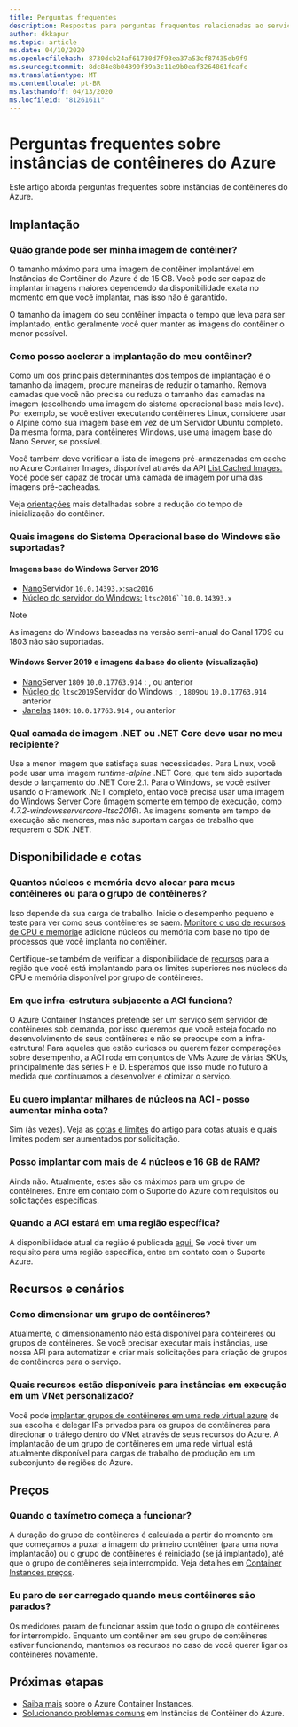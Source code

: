 ```yaml
---
title: Perguntas frequentes
description: Respostas para perguntas frequentes relacionadas ao serviço Azure Container Instances
author: dkkapur
ms.topic: article
ms.date: 04/10/2020
ms.openlocfilehash: 8730dcb24af61730d7f93ea37a53cf87435eb9f9
ms.sourcegitcommit: 8dc84e8b04390f39a3c11e9b0eaf3264861fcafc
ms.translationtype: MT
ms.contentlocale: pt-BR
ms.lasthandoff: 04/13/2020
ms.locfileid: "81261611"
---
```

# <a name="frequently-asked-questions-about-azure-container-instances"></a>Perguntas frequentes sobre instâncias de contêineres do Azure

Este artigo aborda perguntas frequentes sobre instâncias de contêineres do Azure.

## <a name="deployment"></a>Implantação

### <a name="how-large-can-my-container-image-be"></a>Quão grande pode ser minha imagem de contêiner?

O tamanho máximo para uma imagem de contêiner implantável em Instâncias de Contêiner do Azure é de 15 GB. Você pode ser capaz de implantar imagens maiores dependendo da disponibilidade exata no momento em que você implantar, mas isso não é garantido.

O tamanho da imagem do seu contêiner impacta o tempo que leva para ser implantado, então geralmente você quer manter as imagens do contêiner o menor possível.

### <a name="how-can-i-speed-up-the-deployment-of-my-container"></a>Como posso acelerar a implantação do meu contêiner?

Como um dos principais determinantes dos tempos de implantação é o tamanho da imagem, procure maneiras de reduzir o tamanho. Remova camadas que você não precisa ou reduza o tamanho das camadas na imagem (escolhendo uma imagem do sistema operacional base mais leve). Por exemplo, se você estiver executando contêineres Linux, considere usar o Alpine como sua imagem base em vez de um Servidor Ubuntu completo. Da mesma forma, para contêineres Windows, use uma imagem base do Nano Server, se possível. 

Você também deve verificar a lista de imagens pré-armazenadas em cache no Azure Container Images, disponível através da API [List Cached Images.](/rest/api/container-instances/listcachedimages) Você pode ser capaz de trocar uma camada de imagem por uma das imagens pré-cacheadas. 

Veja [orientações](container-instances-troubleshooting.md#container-takes-a-long-time-to-start) mais detalhadas sobre a redução do tempo de inicialização do contêiner.

### <a name="what-windows-base-os-images-are-supported"></a>Quais imagens do Sistema Operacional base do Windows são suportadas?

#### <a name="windows-server-2016-base-images"></a>Imagens base do Windows Server 2016

* [Nano](https://hub.docker.com/_/microsoft-windows-nanoserver)Servidor `10.0.14393.x`:`sac2016`
* [Núcleo do servidor do Windows:](https://hub.docker.com/_/microsoft-windows-servercore) `ltsc2016``10.0.14393.x`

> [!NOTE]
> As imagens do Windows baseadas na versão semi-anual do Canal 1709 ou 1803 não são suportadas.

#### <a name="windows-server-2019-and-client-base-images-preview"></a>Windows Server 2019 e imagens da base do cliente (visualização)

* [Nano](https://hub.docker.com/_/microsoft-windows-nanoserver)Server `1809` `10.0.17763.914` : , ou anterior
* [Núcleo do](https://hub.docker.com/_/microsoft-windows-servercore) `ltsc2019`Servidor do Windows : , `1809`ou `10.0.17763.914` anterior
* [Janelas](https://hub.docker.com/_/microsoft-windows) `1809`: `10.0.17763.914` , ou anterior

### <a name="what-net-or-net-core-image-layer-should-i-use-in-my-container"></a>Qual camada de imagem .NET ou .NET Core devo usar no meu recipiente? 

Use a menor imagem que satisfaça suas necessidades. Para Linux, você pode usar uma imagem *runtime-alpine* .NET Core, que tem sido suportada desde o lançamento do .NET Core 2.1. Para o Windows, se você estiver usando o Framework .NET completo, então você precisa usar uma imagem do Windows Server Core (imagem somente em tempo de execução, como *4.7.2-windowsservercore-ltsc2016*). As imagens somente em tempo de execução são menores, mas não suportam cargas de trabalho que requerem o SDK .NET.

## <a name="availability-and-quotas"></a>Disponibilidade e cotas

### <a name="how-many-cores-and-memory-should-i-allocate-for-my-containers-or-the-container-group"></a>Quantos núcleos e memória devo alocar para meus contêineres ou para o grupo de contêineres?

Isso depende da sua carga de trabalho. Inicie o desempenho pequeno e teste para ver como seus contêineres se saem. [Monitore o uso de recursos de CPU e memória](container-instances-monitor.md)e adicione núcleos ou memória com base no tipo de processos que você implanta no contêiner. 

Certifique-se também de verificar a disponibilidade de [recursos](container-instances-region-availability.md#availability---general) para a região que você está implantando para os limites superiores nos núcleos da CPU e memória disponível por grupo de contêineres. 

### <a name="what-underlying-infrastructure-does-aci-run-on"></a>Em que infra-estrutura subjacente a ACI funciona?

O Azure Container Instances pretende ser um serviço sem servidor de contêineres sob demanda, por isso queremos que você esteja focado no desenvolvimento de seus contêineres e não se preocupe com a infra-estrutura! Para aqueles que estão curiosos ou querem fazer comparações sobre desempenho, a ACI roda em conjuntos de VMs Azure de várias SKUs, principalmente das séries F e D. Esperamos que isso mude no futuro à medida que continuamos a desenvolver e otimizar o serviço. 

### <a name="i-want-to-deploy-thousand-of-cores-on-aci---can-i-get-my-quota-increased"></a>Eu quero implantar milhares de núcleos na ACI - posso aumentar minha cota?
 
Sim (às vezes). Veja as [cotas e limites](container-instances-quotas.md) do artigo para cotas atuais e quais limites podem ser aumentados por solicitação.

### <a name="can-i-deploy-with-more-than-4-cores-and-16-gb-of-ram"></a>Posso implantar com mais de 4 núcleos e 16 GB de RAM?

Ainda não. Atualmente, estes são os máximos para um grupo de contêineres. Entre em contato com o Suporte do Azure com requisitos ou solicitações específicas. 

### <a name="when-will-aci-be-in-a-specific-region"></a>Quando a ACI estará em uma região específica?

A disponibilidade atual da região é publicada [aqui.](container-instances-region-availability.md#availability---general) Se você tiver um requisito para uma região específica, entre em contato com o Suporte Azure.

## <a name="features-and-scenarios"></a>Recursos e cenários

### <a name="how-do-i-scale-a-container-group"></a>Como dimensionar um grupo de contêineres?

Atualmente, o dimensionamento não está disponível para contêineres ou grupos de contêineres. Se você precisar executar mais instâncias, use nossa API para automatizar e criar mais solicitações para criação de grupos de contêineres para o serviço. 

### <a name="what-features-are-available-to-instances-running-in-a-custom-vnet"></a>Quais recursos estão disponíveis para instâncias em execução em um VNet personalizado?

Você pode [implantar grupos de contêineres em uma rede virtual azure](container-instances-vnet.md) de sua escolha e delegar IPs privados para os grupos de contêineres para direcionar o tráfego dentro do VNet através de seus recursos do Azure. A implantação de um grupo de contêineres em uma rede virtual está atualmente disponível para cargas de trabalho de produção em um subconjunto de regiões do Azure.

## <a name="pricing"></a>Preços

### <a name="when-does-the-meter-start-running"></a>Quando o taxímetro começa a funcionar?

A duração do grupo de contêineres é calculada a partir do momento em que começamos a puxar a imagem do primeiro contêiner (para uma nova implantação) ou o grupo de contêineres é reiniciado (se já implantado), até que o grupo de contêineres seja interrompido. Veja detalhes em [Container Instances preços](https://azure.microsoft.com/pricing/details/container-instances/).

### <a name="do-i-stop-being-charged-when-my-containers-are-stopped"></a>Eu paro de ser carregado quando meus contêineres são parados?

Os medidores param de funcionar assim que todo o grupo de contêineres for interrompido. Enquanto um contêiner em seu grupo de contêineres estiver funcionando, mantemos os recursos no caso de você querer ligar os contêineres novamente. 

## <a name="next-steps"></a>Próximas etapas

* [Saiba mais](container-instances-overview.md) sobre o Azure Container Instances.
* [Solucionando problemas comuns](container-instances-troubleshooting.md) em Instâncias de Contêiner do Azure.